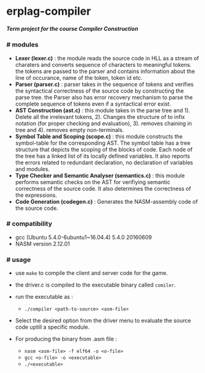 # erplag-compiler
##### Term project for the course Compiler Construction  

### # modules 
- **Lexer (lexer.c)** : the module reads the source code in HLL as a stream of charaters and converts sequence of characters to meaningful tokens. 
	the tokens are passed to the parser and contains information about the line of occurance, name of the token, token id etc.
- **Parser (parser.c)** : parser takes in the sequence of tokens and verifies the syntactical correctness of the source code by constructing the parse tree. the Parser also has error recovery mechanism to parse the complete sequence of tokens even if a syntactical error exist.
- **AST Construction (ast.c)** : this module takes in the parse tree and 1). Delete all the irrelevant tokens, 2). Changes the structure of <expressions> to infix notation (for proper checking and evaluation), 3). removes chaining in tree and 4). removes empty non-terminals. 
- **Symbol Table and Scoping (scope.c)** : 	this module constructs the symbol-table for the corresponding AST. The symbol table has a tree structure that depicts the scoping of the blocks of code. Each node of the tree has a linked list of its locally defined variables. It also reports the errors related to redundant declaration, no declaration of variables and modules. 
- **Type Checker and Semantic Analyser (semantics.c)** : this module performs semantic checks on the AST for verifiying semantic correctness of the source code. It also determines the correctness of the expressions.
- **Code Generation (codegen.c)** : Generates the NASM-assembly code of the source code.

### # compatibility

- gcc (Ubuntu 5.4.0-6ubuntu1~16.04.4) 5.4.0 20160609
- NASM version 2.12.01
 

### # usage

- use `make` to compile the client and server code for the game.
- the driver.c is compiled to the executable binary called `comiler`.
- run the executable as :
		
	- `./compiler <path-to-source> <asm-file>`
- Select the desired option from the driver menu to evaluate the source code uptill a specific module. 
- For producing the binary from .asm file : 

	- `nasm <asm-file> -f elf64 -o <o-file>`
	- `gcc <o-file> -o <executable>`
	- `./<executable>`

